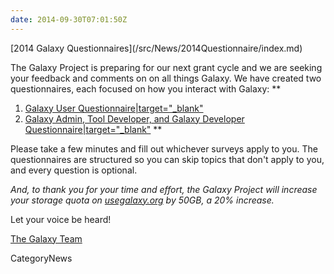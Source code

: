 ```yaml
---
date: 2014-09-30T07:01:50Z
---
```

<div class='newsItemHeader'>[2014 Galaxy Questionnaires](/src/News/2014Questionnaire/index.md)</div>

The Galaxy Project is preparing for our next grant cycle and we are seeking your feedback and comments on on all things Galaxy.  We have created two questionnaires, each focused on how you interact with Galaxy:
**
1. [Galaxy User Questionnaire|target="_blank"](https://docs.google.com/forms/d/1NT3ma2g7rR-mWA_vgOg2Ia_6VTFiZ86um2JhX2SecCk/formResponse)
1. [Galaxy Admin, Tool Developer, and Galaxy Developer Questionnaire|target="_blank"](https://docs.google.com/forms/d/1lszXJ2lDJ2dYCWKXBk1qT1jO7XdDDfxXmGRCUMZFX2U/viewform)
**

Please take a few minutes and fill out whichever surveys apply to you.  The questionnaires are structured so you can skip topics that don't apply to you, and every question is optional.

*And, to thank you for your time and effort, the Galaxy Project will increase your storage quota on [usegalaxy.org](https://usegalaxy.org) by 50GB, a 20% increase.*

Let your voice be heard!

[The Galaxy Team](/src/GalaxyTeam/index.md)


CategoryNews
